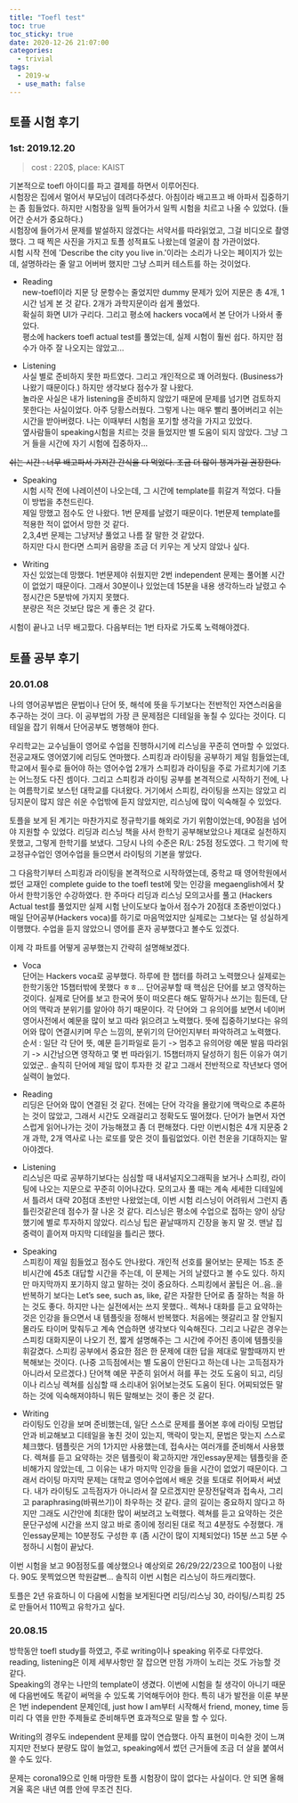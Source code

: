 ```yaml
---
title: "Toefl test"
toc: true
toc_sticky: true
date: 2020-12-26 21:07:00
categories: 
  - trivial
tags: 
  - 2019-w
  - use_math: false
---
```

## 토플 시험 후기
### 1st: 2019.12.20
> cost : 220$, place: KAIST

기본적으로 toefl 아이디를 파고 결제를 하면서 이루어진다.  
시험장은 집에서 멀어서 부모님이 데려다주셨다. 아침이라 배고프고 배 아파서 집중하기는 좀 힘들었다. 하지만 시험장을 일찍 들어가서 일찍 시험을 치르고 나올 수 있었다. (들어간 순서가 중요하다.)  
시험장에 들어가서 문제를 발설하지 않겠다는 서약서를 따라읽었고, 그걸 비디오로 촬영했다. 그 때 찍은 사진을 가지고 토플 성적표도 나왔는데 얼굴이 참 가관이었다.  
시험 시작 전에 'Describe the city you live in.'이라는 소리가 나오는 페이지가 있는데, 설명하라는 줄 알고 어버버 했지만 그냥 스피커 테스트를 하는 것이었다.

- Reading  
new-toefl이라 지문 당 문항수는 줄었지만 dummy 문제가 있어 지문은 총 4개, 1시간 넘게 본 것 같다. 2개가 과학지문이라 쉽게 풀었다.  
확실히 화면 UI가 구리다. 
그리고 평소에 hackers voca에서 본 단어가 나와서 좋았다.  
평소에 hackers toefl actual test를 풀었는데, 실제 시험이 훨씬 쉽다. 하지만 점수가 아주 잘 나오지는 않았고...

- Listening  
사실 별로 준비하지 못한 파트였다. 그리고 개인적으로 꽤 어려웠다. (Business가 나왔기 때문이다.) 하지만 생각보다 점수가 잘 나왔다.  
놀라운 사실은 내가 listening을 준비하지 않았기 때문에 문제를 넘기면 검토하지 못한다는 사실이었다. 아주 당황스러웠다. 그렇게 나는 매우 빨리 풀어버리고 쉬는시간을 받아버렸다.
나는 이때부터 시험을 포기할 생각을 가지고 있었다.  
옆사람들이 speaking시험을 치르는 것을 들었지만 별 도움이 되지 않았다. 그냥 그거 들을 시간에 자기 시험에 집중하자...

~~쉬는 시간 : 너무 배고파서 가져간 간식을 다 먹었다. 조금 더 많이 챙겨가길 권장한다.~~

- Speaking  
시험 시작 전에 나레이션이 나오는데, 그 시간에 template를 휘갈겨 적었다. 다들 이 방법을 추천드린다.  
제일 망했고 점수도 안 나왔다. 1번 문제를 날렸기 때문이다. 1번문제 template를 적용한 적이 없어서 망한 것 같다.  
2,3,4번 문제는 그냥저냥 풀었고 나름 잘 말한 것 같았다.  
하지만 다시 한다면 스피커 음량을 조금 더 키우는 게 낫지 않았나 싶다.

- Writing  
자신 있었는데 망했다. 1번문제야 쉬웠지만 2번 independent 문제는 풀어볼 시간이 없었기 때문이다. 그래서 30분이나 있었는데 15분을 내용 생각하느라 날렸고 수정시간은 5분밖에 가지지 못했다.  
분량은 적은 것보단 많은 게 좋은 것 같다.

시험이 끝나고 너무 배고팠다. 다음부터는 1번 타자로 가도록 노력해야겠다.





## 토플 공부 후기

### 20.01.08
나의 영어공부법은 문법이나 단어 뜻, 해석에 뜻을 두기보다는 전반적인 자연스러움을 추구하는 것이 크다. 이 공부법의 가장 큰 문제점은 디테일을 놓칠 수 있다는 것이다. 
디테일을 잡기 위해서 단어공부도 병행해야 한다.

우리학교는 교수님들이 영어로 수업을 진행하시기에 리스닝을 꾸준히 연마할 수 있었다. 전공교재도 영어였기에 리딩도 연마했다. 
스피킹과 라이팅을 공부하기 제일 힘들었는데, 학교에서 필수로 들어야 하는 영어수업 2개가 스피킹과 라이팅을 주로 가르치기에 기초는 어느정도 다진 셈이다.
그리고 스피킹과 라이팅 공부를 본격적으로 시작하기 전에, 나는 여름학기로 보스턴 대학교를 다녀왔다. 
거기에서 스피킹, 라이팅을 쓰지는 않았고 리딩지문이 많지 않은 쉬운 수업밖에 듣지 않았지만, 리스닝에 많이 익숙해질 수 있었다.

토플을 보게 된 계기는 마찬가지로 정규학기를 해외로 가기 위함이었는데, 90점을 넘어야 지원할 수 있었다.
리딩과 리스닝 책을 사서 한학기 공부해보았으나 제대로 실천하지 못했고, 그렇게 한학기를 보냈다. 
그당시 나의 수준은 R/L: 25점 정도였다. 그 학기에 학교정규수업인 영어수업을 들으면서 라이팅의 기본을 쌓았다.

그 다음학기부터 스피킹과 라이팅을 본격적으로 시작하였는데, 중학교 때 영어학원에서 썼던 교재인 complete guide to the toefl test에 맞는 인강을 megaenglish에서 찾아서 한학기동안 수강하였다. 
한 주마다 리딩과 리스닝 모의고사를 풀고 (Hackers Actual test를 풀었지만 실제 시험 난이도보다 높아서 점수가 20점대 초중반이었다.) 
매일 단어공부(Hackers voca)를 하기로 마음먹었지만 실제로는 그보다는 덜 성실하게 이행했다. 수업을 듣지 않았으니 영어를 혼자 공부했다고 볼수도 있겠다.

이제 각 파트를 어떻게 공부했는지 간략히 설명해보겠다.
- Voca  
단어는 Hackers voca로 공부했다. 
하루에 한 챕터를 하려고 노력했으나 실제로는 한학기동안 15챕터밖에 못했다 ㅎㅎ... 
단어공부할 때 핵심은 단어를 보고 영작하는 것이다. 실제로 단어를 보고 한국어 뜻이 떠오른다 해도 말하거나 쓰기는 힘든데, 단어의 맥락과 분위기를 알아야 하기 때문이다. 
각 단어와 그 유의어를 보면서 네이버 영어사전에서 예문을 많이 보고 따라 읽으려고 노력했다. 뜻에 집중하기보다는 유의어와 많이 연결시키며 무슨 느낌의, 분위기의 단어인지부터 파악하려고 노력했다.
순서 : 일단 각 단어 뜻, 예문 듣기파일로 듣기 -> 
멈추고 유의어랑 예문 발음 따라읽기 -> 
시간남으면 영작하고 몇 번 따라읽기. 15챕터까지 달성하기 힘든 이유가 여기있었군.. 
솔직히 단어에 제일 많이 투자한 것 같고 그래서 전반적으로 작년보다 영어실력이 늘었다.

- Reading  
리딩은 단어와 많이 연결된 것 같다. 전에는 단어 각각을 몰랐기에 맥락으로 추론하는 것이 많았고, 그래서 시간도 오래걸리고 정확도도 떨어졌다. 
단어가 늘면서 자연스럽게 읽어나가는 것이 가능해졌고 좀 더 편해졌다. 다만 이번시험은 4개 지문중 2개 과학, 2개 역사로 나는 로또를 맞은 것이 틀림없었다. 이런 천운을 기대하지는 말아야겠다.

- Listening  
리스닝은 따로 공부하기보다는 심심할 때 내셔널지오그래픽을 보거나 스피킹, 라이팅에 나오는 지문으로 꾸준히 이어나갔다. 
모의고사 풀 때는 계속 세세한 디테일에서 틀려서 대략 20점대 초반만 나왔었는데, 이번 시험 리스닝이 어려워서 그런지 좀 틀린것같은데 점수가 잘 나온 것 같다. 
리스닝은 평소에 수업으로 접하는 양이 상당했기에 별로 투자하지 않았다. 리스닝 팁은 끝날때까지 긴장을 놓지 말 것. 맨날 집중력이 흩어져 마지막 디테일을 틀리곤 했다.

- Speaking  
스피킹이 제일 힘들었고 점수도 안나왔다. 개인적 선호를 물어보는 문제는 15초 준비시간에 45초 대답할 시간을 주는데, 이 문제는 거의 날렸다고 볼 수도 있다. 
하지만 마지막까지 포기하지 않고 말하는 것이 중요하다. 스피킹에서 꿀팁은 어..음..을 반복하기 보다는 Let’s see, such as, like, 같은 자잘한 단어로 좀 잘하는 척을 하는 것도 좋다. 
하지만 나는 실전에서는 쓰지 못했다.. 렉쳐나 대화를 듣고 요약하는 것은 인강을 들으면서 내 템플릿을 정해서 반복했다. 
처음에는 헷갈리고 잘 안될지 몰라도 타이머 맞춰두고 계속 연습하면 생각보다 익숙해진다. 
그리고 나같은 경우는 스피킹 대화지문이 나오기 전, 짧게 설명해주는 그 시간에 주어진 종이에 템플릿을 휘갈겼다. 
스피킹 공부에서 중요한 점은 한 문제에 대한 답을 제대로 말할때까지 반복해보는 것이다. 
(나중 고득점에서는 별 도움이 안된다고 하는데 나는 고득점자가 아니라서 모르겠다.) 
단어책 예문 꾸준히 읽어서 혀를 푸는 것도 도움이 되고, 리딩이나 리스닝 렉쳐를 심심할 때 소리내어 읽어보는것도 도움이 된다. 
어찌되었든 말하는 것에 익숙해져야하니 뭐든 말해보는 것이 좋은 것 같다.

- Writing  
라이팅도 인강을 보며 준비했는데, 일단 스스로 문제를 풀어본 후에 라이팅 모범답안과 비교해보고 디테일을 놓친 것이 있는지, 맥락이 맞는지, 문법은 맞는지 스스로 체크했다. 
템플릿은 거의 1가지만 사용했는데, 접속사는 여러개를 준비해서 사용했다. 
렉쳐를 듣고 요약하는 것은 템플릿이 확고하지만 개인essay문제는 템플릿을 준비해가지 않았는데, 그 이유는 내가 마지막 인강을 들을 시간이 없었기 때문이다. 
그래서 라이팅 마지막 문제는 대학교 영어수업에서 배운 것을 토대로 쥐어짜서 써냈다. 
내가 라이팅도 고득점자가 아니라서 잘 모르겠지만 문장전달력과 접속사, 그리고 paraphrasing(바꿔쓰기)이 좌우하는 것 같다. 
글의 길이는 중요하지 않다고 하지만 그래도 시간안에 최대한 많이 써보려고 노력했다. 
렉쳐를 듣고 요약하는 것은 문단구성에 시간을 쓰지 않고 바로 종이에 정리된 대로 적고 4분정도 수정했다. 
개인essay문제는 10분정도 구성한 후 (좀 시간이 많이 지체되었다) 15분 쓰고 5분 수정하니 시험이 끝났다.

이번 시험을 보고 90점정도를 예상했으나 예상외로 26/29/22/23으로 100점이 나왔다. 90도 못찍었으면 학원갈뻔... 
솔직히 이번 시험은 리스닝이 하드캐리했다. 

토플은 2년 유효하니 이 다음에 시험을 보게된다면 리딩/리스닝 30, 라이팅/스피킹 25로 만들어서 110찍고 유학가고 싶다.

### 20.08.15
방학동안 toefl study를 하였고, 주로 writing이나 speaking 위주로 다루었다. reading, listening은 이제 세부사항만 잘 잡으면 만점 가까이 노리는 것도 가능할 것 같다.  
Speaking의 경우는 나만의 template이 생겼다. 이번에 시험을 칠 생각이 아니기 때문에 다음번에도 똑같이 써먹을 수 있도록 기억해두어야 한다. 
특히 내가 발전을 이룬 부분은 1번 independent 문제인데, just how I am부터 시작해서 friend, money, time 등 미리 다 엮을 만한 주제들로 준비해두면 효과적으로 말을 할 수 있다.

Writing의 경우도 independent 문제를 많이 연습했다. 아직 표현이 미숙한 것이 느껴지지만 전보다 분량도 많이 늘었고, speaking에서 썼던 근거들에 조금 더 살을 붙여서 쓸 수도 있다. 

문제는 corona19으로 인해 마땅한 토플 시험장이 많이 없다는 사실이다. 안 되면 올해 겨울 혹은 내년 여름 안에 무조건 친다.

